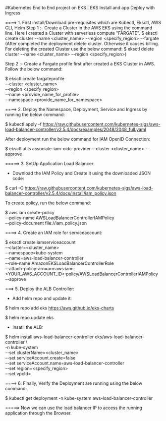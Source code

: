 #Kubernetes End to End project on EKS | EKS Install and app Deploy with Ingress

====> 1. First install/Download pre-requisites which are Kubectl, Eksctl, AWS CLI, Helm
 Step 1 :- Create a Cluster in the AWS EKS using the command line. Here I created a Cluster with serverless compute "FARGATE".
        $ eksctl create cluster --name <cluster_name> --region <specify_region> --fargate
    (After completed the deployment delete cluster. Otherwise it causes billing. For deleting the created Cluster use the below command:
        $ eksctl delete cluster --name <cluster_name> --region <specify_region>)

 Step 2 :- Create a Fargate profile first after created a EKS Cluster in AWS. Follow the below command:

 $ eksctl create fargateprofile \
    --cluster <cluster_name> \
    --region <specify_region> \
    --name <provide_name_for_profile> \
    --namespace <provide_name_for_namespace>

====> 2. Deploy the Namespace, Deployment, Service and Ingress by running the below command:

$ kubectl apply -f https://raw.githubusercontent.com/kubernetes-sigs/aws-load-balancer-controller/v2.5.4/docs/examples/2048/2048_full.yaml


After deployment run the below command for IAM OpenID Connection:

$ eksctl utils associate-iam-oidc-provider --cluster <cluster_name> --approve

=====> 3. SetUp Application Load Balancer:

- Download the IAM Policy and Create it using the downloaded JSON code:

$ curl -O https://raw.githubusercontent.com/kubernetes-sigs/aws-load-balancer-controller/v2.5.4/docs/install/iam_policy.json

To create policy, run the below command: 

$ aws iam create-policy \
    --policy-name AWSLoadBalancerControllerIAMPolicy \
    --policy-document file://iam_policy.json

====> 4. Create an IAM role for serviceaccount:

$ eksctl create iamserviceaccount \
  --cluster=<cluster_name> \
  --namespace=kube-system \
  --name=aws-load-balancer-controller \
  --role-name AmazonEKSLoadBalancerControllerRole \
  --attach-policy-arn=arn:aws:iam::<YOUR_AWS_ACCOUNT_ID>:policy/AWSLoadBalancerControllerIAMPolicy \
  --approve

===> 5. Deploy the ALB Controller:

- Add helm repo and update it:

$ helm repo add eks https://aws.github.io/eks-charts

$ helm repo update eks

- Insatll the ALB:

$ helm install aws-load-balancer-controller eks/aws-load-balancer-controller \            
  -n kube-system \
  --set clusterName=<cluster_name> \
  --set serviceAccount.create=false \
  --set serviceAccount.name=aws-load-balancer-controller \
  --set region=<specify_region> \
  --set vpcId=<YOUR-VPC-ID>


====> 6. Finally, Verify the Deployment are running using the below command:

$ kubectl get deployment -n kube-system aws-load-balancer-controller

=====> Now we can use the load balancer IP to access the running application through the Browser.
